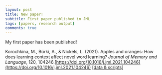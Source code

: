```yaml
---
layout: post
title: New paper!
subtitle: First paper published in JML
tags: [papers, research output]
comments: true
---
```


My first paper has been published!

Korochkina, M., Bürki, A., & Nickels, L. (2021). Apples and oranges: How does learning context affect novel word learning? *Journal of Memory and Language*, 120, 104246.[https://doi.org/10.1016/j.jml.2021.104246](https://doi.org/10.1016/j.jml.2021.104246) [[data & scripts]](https://osf.io/g7ftz/) 
